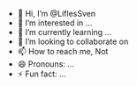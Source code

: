 - 👋 Hi, I’m @LiflesSven
- 👀 I’m interested in ...
- 🌱 I’m currently learning ...
- 💞️ I’m looking to collaborate on
- 📫 How to reach me, Not
- 😄 Pronouns: ...
- ⚡ Fun fact: ...

<!---
LiflesSven/LiflesSven is a ✨ special ✨ repository because its `README.md` (this file) appears on your GitHub profile.
You can click the Preview link to take a look at your changes.
--->
